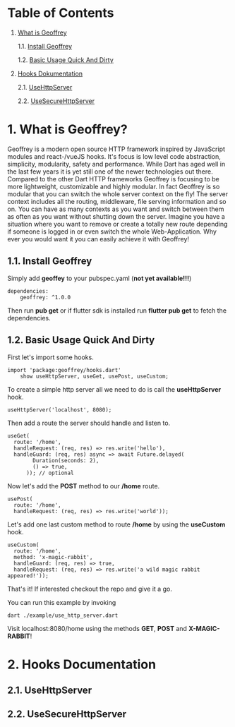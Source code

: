 # Table of Contents

1. [What is Geoffrey](#1)

    1.1. [Install Geoffrey](#11-install-geoffrey)

    1.2. [Basic Usage Quick And Dirty](#12-basic-usage-quick-and-dirty)

2. [Hooks Dokumentation](#2-hooks-documentation)

    2.1. [UseHttpServer](#21-usehttpserver)
    
    2.2. [UseSecureHttpServer](#22-usesecurehttpserver)


# 1. What is Geoffrey?

Geoffrey is a modern open source HTTP framework inspired by JavaScript modules and react-/vueJS hooks. It's focus is low level code abstraction, simplicity, modularity, safety and performance. While Dart has aged well in the last few years it is yet still one of the newer technologies out there. Compared to the other Dart HTTP frameworks Geoffrey is focusing to be more lightweight, customizable and highly modular. In fact Geoffrey is so modular that you can switch the whole server context on the fly! The server context includes all the routing, middleware, file serving information and so on. You can have as many contexts as you want and switch between them as often as you want without shutting down the server. Imagine you have a situation where you want to remove or create a totally new route depending if someone is logged in or even switch the whole Web-Application. Why ever you would want it you can easily achieve it with Geoffrey! 

## 1.1. Install Geoffrey

Simply add **geoffey** to your pubspec.yaml (**not yet available!!!**)

    dependencies:
        geoffrey: ^1.0.0

Then run **pub get** or if flutter sdk is installed run **flutter pub get** to fetch the dependencies. 


## 1.2. Basic Usage Quick And Dirty

First let's import some hooks.

    import 'package:geoffrey/hooks.dart' 
        show useHttpServer, useGet, usePost, useCustom;

To create a simple http server all we need to do is call the **useHttpServer** hook. 

    useHttpServer('localhost', 8080);

Then add a route the server should handle and listen to.

    useGet(
      route: '/home',
      handleRequest: (req, res) => res.write('hello'),
      handleGuard: (req, res) async => await Future.delayed(
            Duration(seconds: 2),
            () => true,
          )); // optional

Now let's add the **POST** method to our **/home** route.
  

    usePost(
      route: '/home',
      handleRequest: (req, res) => res.write('world'));

Let's add one last custom method to route **/home** by using the **useCustom** hook.

    useCustom(
      route: '/home',
      method: 'x-magic-rabbit',
      handleGuard: (req, res) => true,
      handleRequest: (req, res) => res.write('a wild magic rabbit appeared!'));


That's it! If interested checkout the repo and give it a go. 

You can run this example by invoking

    dart ./example/use_http_server.dart

Visit localhost:8080/home using the methods **GET**, **POST** and **X-MAGIC-RABBIT**! 

# 2. Hooks Documentation

## 2.1. UseHttpServer

## 2.2. UseSecureHttpServer
